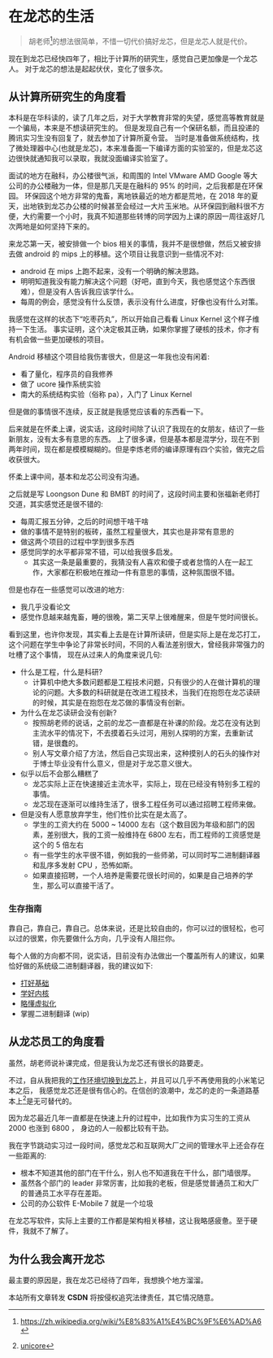 # 在龙芯的生活

> 胡老师[^1]的想法很简单，不惜一切代价搞好龙芯，但是龙芯人就是代价。

现在到龙芯已经快四年了，相比于计算所的研究生，感觉自己更加像是一个龙芯人。
对于龙芯的想法是起起伏伏，变化了很多次。

## 从计算所研究生的角度看
本科是在华科读的，读了几年之后，对于大学教育非常的失望，感觉高等教育就是一个骗局，本来是不想读研究生的。
但是发现自己有一个保研名额，而且投递的腾讯实习生没有回复了，就去参加了计算所夏令营。
当时是准备做系统结构，找了微处理器中心(也就是龙芯)，本来准备面一下编译方面的实验室的，但是龙芯这边很快就通知我可以录取，我就没面编译实验室了。

面试的地方在融科，办公楼很气派，和周围的 Intel VMware AMD Google 等大公司的办公楼融为一体，但是那几天是在融科的 95% 的时间，之后我都是在环保园。
环保园这个地方非常的鬼畜，离地铁最近的地方都是荒地，在 2018 年的夏天，出地铁到龙芯办公楼的时候甚至会经过一大片玉米地。从环保园到融科很不方便，大约需要一个小时，我真不知道那些转博的同学因为上课的原因一周往返好几次两地是如何坚持下来的。

来龙芯第一天，被安排做一个 bios 相关的事情，我并不是很想做，然后又被安排去做 android 的 mips 上的移植。这个项目让我意识到一些情况不对:
- android 在 mips 上跑不起来，没有一个明确的解决思路。
- 明明知道我没有能力解决这个问题（好吧，直到今天，我也感觉这个东西很难），但是没有人告诉我应该学什么。
- 每周的例会，感觉没有什么反馈，表示没有什么进度，好像也没有什么对策。

我感觉在这样的状态下“吃枣药丸”，所以开始自己看看 Linux Kernel 这个样子维持一下生活。
事实证明，这个决定极其正确，如果你掌握了硬核的技术，你才有有机会做一些更加硬核的项目。

Android 移植这个项目给我伤害很大，但是这一年我也没有闲着:
- 看了量化，程序员的自我修养
- 做了 ucore 操作系统实验
- 南大的系统结构实验（俗称 pa），入门了 Linux Kernel

但是做的事情很不连续，反正就是我感觉应该看的东西看一下。

后来就是在怀柔上课，说实话，这段时间除了认识了我现在的女朋友，结识了一些新朋友，没有太多有意思的东西。
上了很多课，但是基本都是混学分，现在不到两年时间，现在都是模模糊糊的。但是李炼老师的编译原理有四个实验，做完之后收获很大。

怀柔上课中间，基本和龙芯公司没有沟通。

之后就是写 Loongson Dune 和 BMBT 的时间了，这段时间主要和张福新老师打交道，其实感觉还是很不错的:
- 每周汇报五分钟，之后的时间想干啥干啥
- 做的事情不是特别的板砖，虽然工程量很大，其实也是非常有意思的
- 做这两个项目的过程中学到很多东西
- 感觉同学的水平都非常不错，可以给我很多启发。
  - 其实这一条是最重要的，我猜没有人喜欢和傻子或者怠惰的人在一起工作，大家都在积极地在推动一件有意思的事情，这种氛围很不错。

但是也存在一些感觉可以改进的地方:
- 我几乎没看论文
- 感觉作息越来越鬼畜，睡的很晚，第二天早上很难醒来，但是午觉时间很长。

看到这里，也许你发现，其实看上去是在计算所读研，但是实际上是在龙芯打工，这个问题在学生中争论了非常长时间，不同的人看法差别很大，曾经我非常强力的吐槽了这个事情，
现在从过来人的角度来说几句:
- 什么是工程，什么是科研?
  - 计算机中绝大多数问题都是工程技术问题，只有很少的人在做计算机的理论的问题。大多数的科研就是在改进工程技术，当我们在抱怨在龙芯读研的时候，其实是在抱怨在龙芯做的事情没有创新。
- 为什么在龙芯读研会没有创新?
  - 按照胡老师的说话，之前的龙芯一直都是在补课的阶段。龙芯在没有达到主流水平的情况下，不去摸着石头过河，用别人探明的方案，去重新试错，是很蠢的。
  - 别人写文章介绍了方法，然后自己实现出来，这种摸别人的石头的操作对于博士毕业没有什么意义，但是对于龙芯意义很大。
- 似乎以后不会那么糟糕了
  - 龙芯实际上正在快速接近主流水平，实际上，现在已经没有特别多工程的事情。
  - 龙芯现在逐渐可以维持生活了，很多工程任务可以通过招聘工程师来做。
- 但是没有人愿意放弃学生，他们性价比实在是太高了。
  - 学生的工资大约在 5000 ~ 14000 左右（这个数目因为年级和部门的因素，差别很大，我的工资一般维持在 6800 左右，而工程师的工资感觉是这个的 5 倍左右
  - 有一些学生的水平很不错，例如我的一些师弟，可以同时写二进制翻译器和乱序多发射 CPU ，恐怖如斯。
  - 如果直接招聘，一个人培养是需要花很长时间的，如果是自己培养的学生，那么可以直接干活了。

### 生存指南
靠自己，靠自己，靠自己。总体来说，还是比较自由的，你可以过的很轻松，也可以过的很累，你先要做什么方向，几乎没有人阻拦你。

每个人做的方向都不同，说实话，目前没有办法做出一个覆盖所有人的建议，如果恰好做的系统级二进制翻译器，我的建议如下:

- [打好基础](../learn-cs.md)
- [学好内核](../learn-linux-kernel.md)
- [略懂虚拟化](../learn-virtualization.md)
- 掌握二进制翻译 (wip)

## 从龙芯员工的角度看
虽然，胡老师说补课完成，但是我认为龙芯还有很长的路要走。

不过，自从我把我的[工作环境切换到龙芯](../loongarch/neovim.md)上，并且可以几乎不再使用我的小米笔记本之后，
我感觉龙芯还是很有信心的。在信创的浪潮中，龙芯的走的一条道路基本上[^3]是无可替代的。

因为龙芯最近几年一直都是在快速上升的过程中，比如我作为实习生的工资从 2000 也涨到 6800 ，
身边的人一般都比较有干劲。

我在字节跳动实习过一段时间，感觉龙芯和互联网大厂之间的管理水平上还会存在一些距离的:
- 根本不知道其他的部门在干什么，别人也不知道我在干什么，部门墙很厚。
- 虽然各个部门的 leader 非常厉害，比如我的老板，但是感觉普通员工和大厂的普通员工水平存在差距。
- 公司的办公软件 E-Mobile 7 就是一个垃圾

在龙芯写软件，实际上主要的工作都是架构相关移植，这让我略感疲惫。至于硬件，我就不了解了。

## 为什么我会离开龙芯
最主要的原因是，我在龙芯已经待了四年，我想换个地方溜溜。

[^1]: https://zh.wikipedia.org/wiki/%E8%83%A1%E4%BC%9F%E6%AD%A6
[^2]: [如何看待华中科技大学研究生跳楼自杀事件？](https://www.zhihu.com/question/344298388)
[^3]: [unicore](https://en.wikipedia.org/wiki/Unicore)

<script src="https://giscus.app/client.js"
        data-repo="martins3/martins3.github.io"
        data-repo-id="MDEwOlJlcG9zaXRvcnkyOTc4MjA0MDg="
        data-category="Show and tell"
        data-category-id="MDE4OkRpc2N1c3Npb25DYXRlZ29yeTMyMDMzNjY4"
        data-mapping="pathname"
        data-reactions-enabled="1"
        data-emit-metadata="0"
        data-theme="light"
        data-lang="zh-CN"
        crossorigin="anonymous"
        async>
</script>

本站所有文章转发 **CSDN** 将按侵权追究法律责任，其它情况随意。

